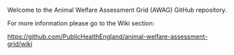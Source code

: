 Welcome to the Animal Welfare Assessment Grid (AWAG) GitHub repository.

For more information please go to the Wiki section:

https://github.com/PublicHealthEngland/animal-welfare-assessment-grid/wiki
